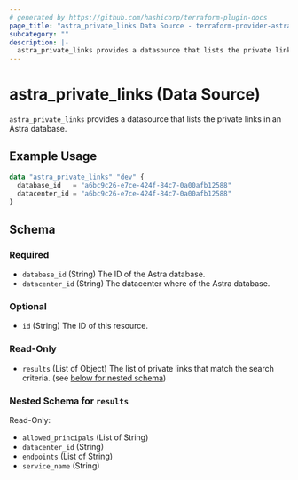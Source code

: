 ```yaml
---
# generated by https://github.com/hashicorp/terraform-plugin-docs
page_title: "astra_private_links Data Source - terraform-provider-astra"
subcategory: ""
description: |-
  astra_private_links provides a datasource that lists the private links in an Astra database.
---
```


# astra_private_links (Data Source)

`astra_private_links` provides a datasource that lists the private links in an Astra database.

## Example Usage

```terraform
data "astra_private_links" "dev" {
  database_id   = "a6bc9c26-e7ce-424f-84c7-0a00afb12588"
  datacenter_id = "a6bc9c26-e7ce-424f-84c7-0a00afb12588"
}
```

<!-- schema generated by tfplugindocs -->
## Schema

### Required

- `database_id` (String) The ID of the Astra database.
- `datacenter_id` (String) The datacenter where of the Astra database.

### Optional

- `id` (String) The ID of this resource.

### Read-Only

- `results` (List of Object) The list of private links that match the search criteria. (see [below for nested schema](#nestedatt--results))

<a id="nestedatt--results"></a>
### Nested Schema for `results`

Read-Only:

- `allowed_principals` (List of String)
- `datacenter_id` (String)
- `endpoints` (List of String)
- `service_name` (String)


